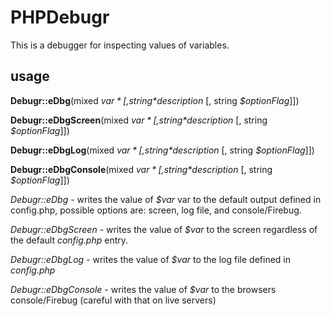 PHPDebugr
=========

This is a debugger for inspecting values of variables. 

## usage ##

**Debugr::eDbg**(mixed *$var* [, string *$description* [, string *$optionFlag*]])

**Debugr::eDbgScreen**(mixed *$var* [, string *$description* [, string *$optionFlag*]])

**Debugr::eDbgLog**(mixed *$var* [, string *$description* [, string *$optionFlag*]])

**Debugr::eDbgConsole**(mixed *$var* [, string *$description* [, string *$optionFlag*]])

*Debugr::eDbg* - writes the value of *$var* var to the default output defined in config.php,
possible options are: screen, log file, and console/Firebug.


*Debugr::eDbgScreen* - writes the value of *$var* to the screen regardless of the default *config.php* entry.

*Debugr::eDbgLog* - writes the value of *$var* to the log file defined in *config.php*

*Debugr::eDbgConsole* - writes the value of *$var* to the browsers   console/Firebug (careful with that on live servers)
